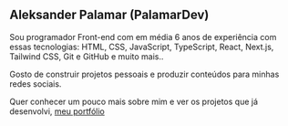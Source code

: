 ## Aleksander Palamar (PalamarDev)


Sou programador Front-end com em média 6 anos de experiência com essas tecnologias: HTML, CSS, JavaScript, TypeScript, React, Next.js, Tailwind CSS, Git e GitHub e muito mais..

Gosto de construir projetos pessoais e produzir conteúdos para minhas redes sociais.

Quer conhecer um pouco mais sobre mim e ver os projetos que já desenvolvi, [meu portfólio](https://www.aleksanderpalamar.dev/)
